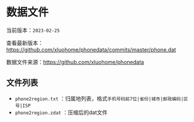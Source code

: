 # 数据文件

当前版本：`2023-02-25`

查看最新版本：<https://github.com/xluohome/phonedata/commits/master/phone.dat>

数据文件来源：<https://github.com/xluohome/phonedata>

## 文件列表

- `phone2region.txt` ：归属地列表，格式`手机号码前7位|省份|城市|邮政编码|区号|ISP`
- `phone2region.zdat` ：压缩后的dat文件
